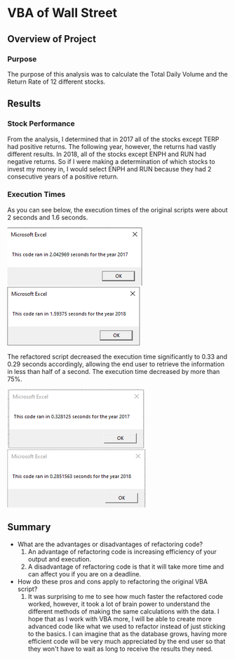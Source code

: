 # VBA of Wall Street

## Overview of Project

### Purpose
The purpose of this analysis was to calculate the Total Daily Volume and the Return Rate of 12 different stocks.

## Results

### Stock Performance
From the analysis, I determined that in 2017 all of the stocks except TERP had positive returns. The following year, however, the returns had vastly different results. In 2018, all of the stocks except ENPH and RUN had negative returns. So if I were making a determination of which stocks to invest my money in, I would select ENPH and RUN because they had 2 consecutive years of a positive return.

### Execution Times
As you can see below, the execution times of the original scripts were about 2 seconds and 1.6 seconds.

![Original Script Execution Time for 2017](./Resources/VBA_Challenge_2017_Original.png)
![Original Script Execution Time for 2018](./Resources/VBA_Challenge_2018_Original.png)

The refactored script decreased the execution time significantly to 0.33 and 0.29 seconds accordingly, allowing the end user to retrieve the information in less than half of a second. The execution time decreased by more than 75%.

![Refactored Script Execution Time for 2017](./Resources/VBA_Challenge_2017.png)
![Refactored Script Execution Time for 2018](./Resources/VBA_Challenge_2018.png)

## Summary
- What are the advantages or disadvantages of refactoring code?
     1) An advantage of refactoring code is increasing efficiency of your output and execution.
     2) A disadvantage of refactoring code is that it will take more time and can affect you if you are on a deadline.
- How do these pros and cons apply to refactoring the original VBA script?
     1) It was surprising to me to see how much faster the refactored code worked, however, it took a lot of brain power to understand the different methods of making the same calculations with the data. I hope that as I work with VBA more, I will be able to create more advanced code like what we used to refactor instead of just sticking to the basics. I can imagine that as the database grows, having more efficient code will be very much appreciated by the end user so that they won't have to wait as long to receive the results they need.
